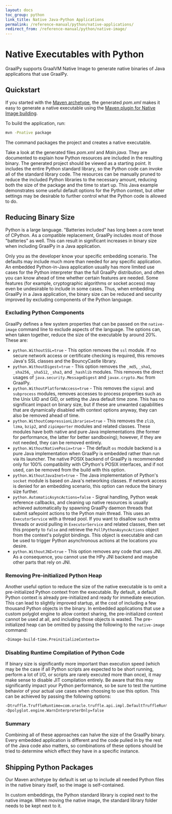```yaml
---
layout: docs
toc_group: python
link_title: Native Java-Python Applications
permalink: /reference-manual/python/native-applications/
redirect_from: /reference-manual/python/native-image/
---
```


# Native Executables with Python

GraalPy supports GraalVM Native Image to generate native binaries of Java applications that use GraalPy.

## Quickstart

If you started with the [Maven archetype](README.md), the generated _pom.xml_ makes it easy to generate a native executable using the [Maven plugin for Native Image building](https://graalvm.github.io/native-build-tools/latest/maven-plugin.html).

To build the application, run:
```bash
mvn -Pnative package
```
The command packages the project and creates a native executable.

Take a look at the generated files _pom.xml_ and _Main.java_.
They are documented to explain how Python resources are included in the resulting binary.
The generated project should be viewed as a starting point.
It includes the entire Python standard library, so the Python code can invoke all of the standard library code.
The resources can be manually pruned to reduce the included Python libraries to the necessary amount, reducing both the size of the package and the time to start up.
This Java example demonstrates some useful default options for the Python context, but other settings may be desirable to further control what the Python code is allowed to do.

## Reducing Binary Size

Python is a large language.
"Batteries included" has long been a core tenet of CPython.
As a compatible replacement, GraalPy includes most of those "batteries" as well.
This can result in significant increases in binary size when including GraalPy in a Java application.

Only you as the developer know your specific embedding scenario.
The defaults may include much more than needed for any specific application.
An embedded Python-in-Java application usually has more limited use cases for the Python interpreter than the full GraalPy distribution, and often you can know ahead of time whether certain features are needed.
Some features (for example, cryptographic algorithms or socket access) may even be undesirable to include in some cases.
Thus, when embedding GraalPy in a Java application, the binary size can be reduced and security improved by excluding components of the Python language.

### Excluding Python Components

GraalPy defines a few system properties that can be passed on the `native-image` command line to exclude aspects of the language.
The options can, when taken together, reduce the size of the executable by around 20%.
These are:

* `python.WithoutSSL=true` - This option removes the `ssl` module.
  If no secure network access or certificate checking is required, this removes Java's SSL classes and the BouncyCastle library.
* `python.WithoutDigest=true` - This option removes the `_md5`, `_sha1`, `_sha256`, `_sha512`, `_sha3`, and `_hashlib` modules.
  This removes the direct usages of `java.security.MessageDigest` and `javax.crypto.Mac` from GraalPy.
* `python.WithoutPlatformAccess=true` - This removes the `signal` and `subprocess` modules, removes accesses to process properties such as the Unix UID and GID, or setting the Java default time zone.
  This has no significant impact on binary size, but if these are unwanted capabilities that are dynamically disabled with context options anyway, they can also be removed ahead of time.
* `python.WithoutCompressionLibraries=true` - This removes the `zlib`, `lzma`, `bzip2`, and `zipimporter` modules and related classes.
  These modules have both native and pure Java implementations (the former for performance, the latter for better sandboxing); however, if they are not needed, they can be removed entirely.
* `python.WithoutNativePosix=true` - The default `os` module backend is a pure Java implementation when GraalPy is embedded rather than run via its launcher.
  The native POSIX backend of GraalPy is recommended only for 100% compatibility with CPython's POSIX interfaces, and if not used, can be removed from the build with this option.
* `python.WithoutJavaInet=true` - The Java implementation of Python's `socket` module is based on Java's networking classes.
  If network access is denied for an embedding scenario, this option can reduce the binary size further.
* `python.AutomaticAsyncActions=false` - Signal handling, Python weak reference callbacks, and cleaning up native resources is usually achieved automatically by spawning GraalPy daemon threads that submit safepoint actions to the Python main thread.
  This uses an `ExecutorService` with a thread pool.
  If you want to disallow such extra threads or avoid pulling in `ExecutorService` and related classes, then set this property to `false` and retrieve the `PollPythonAsyncActions` object from the context's polyglot bindings.
  This object is executable and can be used to trigger Python asynchronous actions at the locations you desire.
* `python.WithoutJNI=true` - This option removes any code that uses JNI. As a consequence, you cannot use the HPy JNI backend and maybe other parts that rely on JNI.


### Removing Pre-initialized Python Heap

Another useful option to reduce the size of the native executable is to omit a pre-initialized Python context from the executable.
By default, a default Python context is already pre-initialized and ready for immediate execution.
This can lead to slightly improved startup, at the cost of including a few thousand Python objects in the binary.
In embedded applications that use a custom polyglot engine to allow context sharing, the pre-initialized context cannot be used at all, and including those objects is wasted.
The pre-initialized heap can be omitted by passing the following to the `native-image` command:

```bash
-Dimage-build-time.PreinitializeContexts=
```

### Disabling Runtime Compilation of Python Code

If binary size is significantly more important than execution speed (which may be the case if all Python scripts are expected to be short running, perform a lot of I/O, or scripts are rarely executed more than once), it may make sense to disable JIT compilation entirely.
Be aware that this may significantly impact your Python performance, so be sure to test the runtime behavior of your actual use cases when choosing to use this option.
This can be achieved by passing the following options:

```bash
-Dtruffle.TruffleRuntime=com.oracle.truffle.api.impl.DefaultTruffleRuntime \
-Dpolyglot.engine.WarnInterpreterOnly=false
```

### Summary

Combining all of these approaches can halve the size of the GraalPy binary.
Every embedded application is different and the code pulled in by the rest of the Java code also matters, so combinations of these options should be tried to determine which effect they have in a specific instance.

## Shipping Python Packages

Our Maven archetype by default is set up to include all needed Python files in the native binary itself, so the image is self-contained.

In custom embeddings, the Python standard library is copied next to the native image.
When moving the native image, the standard library folder needs to be kept next to it.
